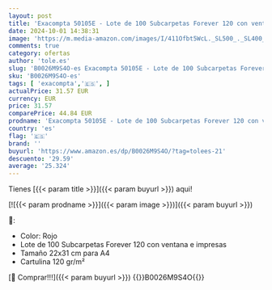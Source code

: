 ```yaml
---
layout: post
title: 'Exacompta 50105E - Lote de 100 Subcarpetas Forever 120 con ventana e impresas  Color Rojo'
date: 2024-10-01 14:38:31
image: 'https://m.media-amazon.com/images/I/411Ofbt5WcL._SL500_._SL400_.jpg'
comments: true
category: ofertas
author: 'tole.es'
slug: 'B0026M9S4O-es Exacompta 50105E - Lote de 100 Subcarpetas Forever 120 con...'
sku: 'B0026M9S4O-es'
tags: [ 'exacompta','🇪🇸', ]
actualPrice: 31.57 EUR
currency: EUR
price: 31.57
comparePrice: 44.84 EUR
prodname: 'Exacompta 50105E - Lote de 100 Subcarpetas Forever 120 con ventana e impresas  Color Rojo'
country: 'es'
flag: '🇪🇸'
brand: ''
buyurl: 'https://www.amazon.es/dp/B0026M9S4O/?tag=tolees-21'
descuento: '29.59'
average: '25.324'
---
```


Tienes [{{< param title >}}]({{< param buyurl >}}) aqui!

[![{{< param prodname >}}]({{< param image >}})]({{< param buyurl >}})

🔎:

- Color: Rojo
- Lote de 100 Subcarpetas Forever 120 con ventana e impresas
- Tamaño 22x31 cm para A4
- Cartulina 120 gr/m²

[🛒 Comprar!!!]({{< param buyurl >}})
{{<world>}}B0026M9S4O{{</world>}}
